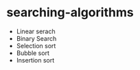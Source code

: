 # searching-algorithms

- Linear serach
- Binary Search
- Selection sort
- Bubble sort
- Insertion sort
